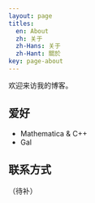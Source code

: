 ```yaml
---
layout: page
titles:
  en: About
  zh: 关于
  zh-Hans: 关于
  zh-Hant: 關於
key: page-about
---
```


欢迎来访我的博客。

## 爱好

- Mathematica & C++
- Gal

## 联系方式

（待补）